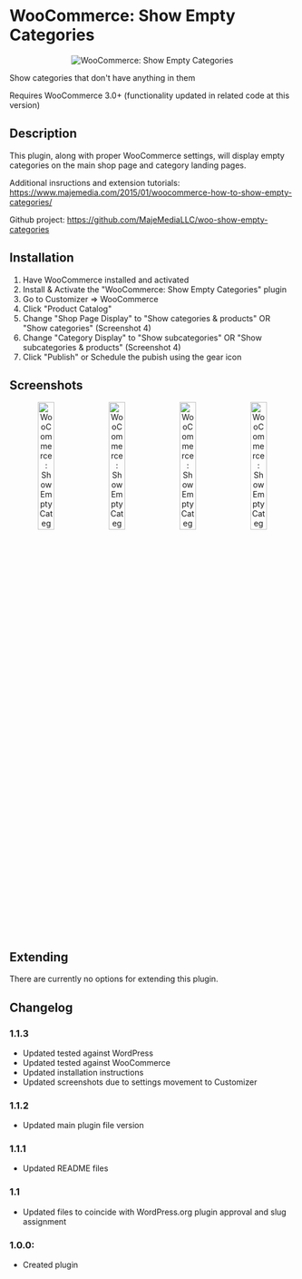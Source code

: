 # WooCommerce: Show Empty Categories

<p align='center'>
<img src="https://raw.githubusercontent.com/MajeMediaLLC/woo-show-empty-categories/master/assets/banner-772x250.png" alt='WooCommerce: Show Empty Categories' title="Maje Media LLC">
</p>

Show categories that don't have anything in them

Requires WooCommerce 3.0+ (functionality updated in related code at this version)

## Description

This plugin, along with proper WooCommerce settings, will display empty categories on the main shop page and category landing pages.

Additional insructions and extension tutorials: https://www.majemedia.com/2015/01/woocommerce-how-to-show-empty-categories/

Github project: https://github.com/MajeMediaLLC/woo-show-empty-categories

## Installation
1. Have WooCommerce installed and activated
2. Install & Activate the "WooCommerce: Show Empty Categories" plugin
3. Go to Customizer => WooCommerce
4. Click "Product Catalog"
5. Change "Shop Page Display" to "Show categories & products" OR "Show categories" (Screenshot 4)
6. Change "Category Display" to "Show subcategories" OR "Show subcategories & products" (Screenshot 4)
7. Click "Publish" or Schedule the pubish using the gear icon

## Screenshots

<p align='center'>
<img width="24%" src="https://raw.githubusercontent.com/MajeMediaLLC/woo-show-empty-categories/master/assets/screenshot-1.png" alt='WooCommerce: Show Empty Categories' title="Display of default shop page without plugin activated">
<img width="24%" src="https://raw.githubusercontent.com/MajeMediaLLC/woo-show-empty-categories/master/assets/screenshot-2.png" alt='WooCommerce: Show Empty Categories' title="Display of default shop page with plugin activated">
<img width="24%" src="https://raw.githubusercontent.com/MajeMediaLLC/woo-show-empty-categories/master/assets/screenshot-3.png" alt='WooCommerce: Show Empty Categories' title="Display of default category page with plugin activated">
<img width="24%" src="https://raw.githubusercontent.com/MajeMediaLLC/woo-show-empty-categories/master/assets/screenshot-4.png" alt='WooCommerce: Show Empty Categories' title="Screenshot of WooCommerce Shop & product pages settings menu with correct options shown">
</p>

## Extending

There are currently no options for extending this plugin.

## Changelog

### 1.1.3
* Updated tested against WordPress
* Updated tested against WooCommerce
* Updated installation instructions
* Updated screenshots due to settings movement to Customizer

### 1.1.2
* Updated main plugin file version

### 1.1.1
* Updated README files

### 1.1
* Updated files to coincide with WordPress.org plugin approval and slug assignment

### 1.0.0:
* Created plugin
